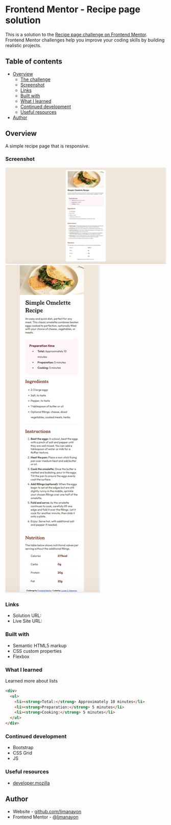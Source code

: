 # Frontend Mentor - Recipe page solution

This is a solution to the [Recipe page challenge on Frontend Mentor](https://www.frontendmentor.io/challenges/recipe-page-KiTsR8QQKm). Frontend Mentor challenges help you improve your coding skills by building realistic projects.

## Table of contents

- [Overview](#overview)
  - [The challenge](#the-challenge)
  - [Screenshot](#screenshot)
  - [Links](#links)
  - [Built with](#built-with)
  - [What I learned](#what-i-learned)
  - [Continued development](#continued-development)
  - [Useful resources](#useful-resources)
- [Author](#author)

## Overview

A simple recipe page that is responsive.

### Screenshot

![desktop](screenshots/desktop.png)
![mobile](screenshots/mobile.png)

### Links

- Solution URL: []()
- Live Site URL: []()

### Built with

- Semantic HTML5 markup
- CSS custom properties
- Flexbox

### What I learned

Learned more about lists

```html
<div>
  <ul>
    <li><strong>Total:</strong> Approximately 10 minutes</li>
    <li><strong>Preparation:</strong> 5 minutes</li>
    <li><strong>Cooking:</strong> 5 minutes</li>
  </ul>
</div>
```

### Continued development

- Bootstrap
- CSS Grid
- JS

### Useful resources

- [developer.mozilla](https://developer.mozilla.org/en-US/)

## Author

- Website - [github.com/ljmanayon](https://github.com/ljmanayon)
- Frontend Mentor - [@ljmanayon](https://www.frontendmentor.io/profile/ljmanayon)
